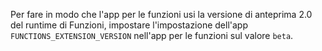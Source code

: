 
Per fare in modo che l'app per le funzioni usi la versione di anteprima 2.0 del runtime di Funzioni, impostare l'impostazione dell'app `FUNCTIONS_EXTENSION_VERSION` nell'app per le funzioni sul valore `beta`.